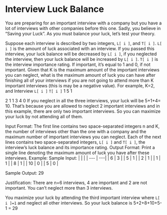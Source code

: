 # Interview Luck Balance

You are preparing for an important interview with a company but you have a lot of interviews
with other companies before this one. Sadly, you believe in “Saving your Luck”. As you must
balance your luck, let’s test your theory.

Suppose each interview is described by two integers, `L[ i ]`, and `T[ i ]`.
`L[ i ]` is the amount of luck associated with an interview. If you passed this interview, your luck
balance will be decreased by `L[ i ]`, if you neglected the interview, then your luck balance will be
increased by `L[ i ]`.
`T[ i ]` is the interview importance rating. If important, it’s equal to 1 and 0, if not important.
Given that K is the maximum amount of the important interviews you can neglect, what is the
maximum amount of luck you can have after finishing all of your interviews if you are not going
to attend more than K important interviews (this is may be a negative value).
For example, K=2, and
Interview `L[ i ]` `T[ i ]`
1 5 1

2 1 1
3 4 0
If you neglect in all the three interviews, your luck will be 5+1+4= 10. That’s because you are
allowed to neglect 2 important interviews and in this example, there are only two important
interviews. So you can maximize your luck by not attending all of them.

Input Format:
The first line contains two space-separated integers n and K, the number of interviews
other than the one with a company and the maximum number of important interviews
you can neglect.
Each of the next lines contains two space-separated integers, `L[ i ]` and `T[ i ]`, the
interview’s luck balance and its importance rating.
Output Format:
Print a single line denoting the maximum amount of luck you have after these
interviews.
Example:
Sample Input:
| | |
| --- | ---|
| 6  | 3 |
| 5  | 1 |
| 2  | 1 |
| 1  | 1 |
| 8  | 1 |
| 10 | 0 |
| 5  | 0 |

Sample Output:
29

Justification:
There are n=6 interviews, 4 are important and 2 are not important.
You can’t neglect more than 3 interviews.

You maximize your luck by attending the third important interview where `L[ i ]=1`
and neglect all other interviews.
So your luck balance is 5+2+8+10+5-1 = 29
